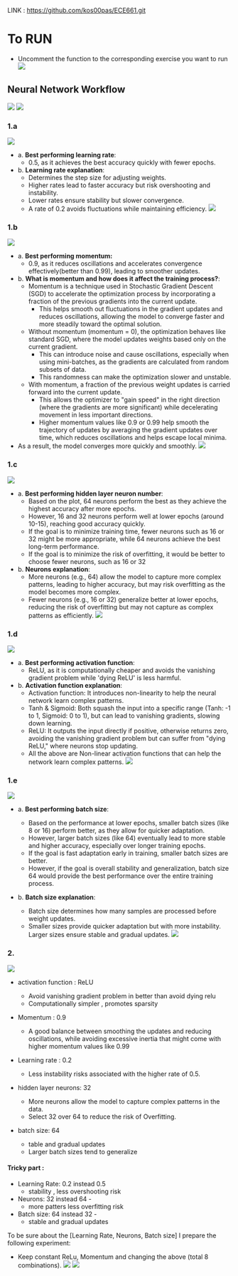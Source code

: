 LINK : https://github.com/kos00pas/ECE661.git
# To RUN 
- Uncomment the function to the corresponding exercise you want to run  
![](code_screens/main.png)


## Neural Network Workflow 
![](Tensorflow_NN_structure.png)
![](code_screens/nn.png)

### 1.a 
![](code_screens/1_a.png)
- a. **Best performing learning rate**: 
  - 0.5, as it achieves the best accuracy quickly with fewer epochs.
- b. **Learning rate explanation**:
  - Determines the step size for adjusting weights.
  - Higher rates lead to faster accuracy but risk overshooting and instability. 
  - Lower rates ensure stability but slower convergence. 
  - A rate of 0.2 avoids fluctuations while maintaining efficiency.
![](images/results_ex1_a.png)
### 1.b
![](code_screens/1_b.png)
- a. **Best performing momentum:**
  - 0.9, as it reduces oscillations and accelerates convergence effectively(better than 0.99), leading to smoother updates.
- b. **What is momentum and how does it affect the training process?**:
  - Momentum is a technique used in Stochastic Gradient Descent (SGD) to accelerate the optimization process by incorporating a fraction of the previous gradients into the current update.
    - This helps smooth out fluctuations in the gradient updates and reduces oscillations, allowing the model to converge faster and more steadily toward the optimal solution.
  - Without momentum (momentum = 0), the optimization behaves like standard SGD, where the model updates weights based only on the current gradient.
    - This can introduce noise and cause oscillations, especially when using mini-batches, as the gradients are calculated from random subsets of data.
    - This randomness can make the optimization slower and unstable.
  - With momentum, a fraction of the previous weight updates is carried forward into the current update.
    - This allows the optimizer to "gain speed" in the right direction (where the gradients are more significant) while decelerating movement in less important directions.
    - Higher momentum values like 0.9 or 0.99 help smooth the trajectory of updates by averaging the gradient updates over time, which reduces oscillations and helps escape local minima.
- As a result, the model converges more quickly and smoothly.
![](images/results_ex1_b.png)


### 1.c 
![](code_screens/1_c.png)
- a. **Best performing hidden layer neuron number**:
  - Based on the plot, 64 neurons perform the best as they achieve the highest accuracy after more epochs. 
  - However, 16 and 32 neurons perform well at lower epochs (around 10-15), reaching good accuracy quickly.
  - If the goal is to minimize training time, fewer neurons such as 16 or 32 might be more appropriate, while 64 neurons achieve the best long-term performance.
  - If the goal is to minimize the risk of overfitting, it would be better to choose fewer neurons, such as 16 or 32
- b. **Neurons explanation**: 
  - More neurons (e.g., 64) allow the model to capture more complex patterns, leading to higher accuracy, but may risk overfitting as the model becomes more complex.
  - Fewer neurons (e.g., 16 or 32) generalize better at lower epochs, reducing the risk of overfitting but may not capture as complex patterns as efficiently.
![](images/results_ex1_c.png)


### 1.d 
![](code_screens/1_d.png)
- a. **Best performing activation function**:
  - ReLU, as it is computationally cheaper and avoids the vanishing gradient problem while 'dying ReLU' is less harmful.
- b. **Activation function explanation**: 
  - Activation function: It introduces non-linearity to help the neural network learn complex patterns.
  - Tanh & Sigmoid: Both squash the input into a specific range (Tanh: -1 to 1, Sigmoid: 0 to 1), but can lead to vanishing gradients, slowing down learning.
  - ReLU: It outputs the input directly if positive, otherwise returns zero, avoiding the vanishing gradient problem but can suffer from "dying ReLU," where neurons stop updating.
  - All the above are Non-linear activation functions that can help the network learn complex patterns.
![](images/results_ex1_d.png)



### 1.e 
![](code_screens/1_e.png)
- a. **Best performing batch size**: 
  - Based on the performance at lower epochs, smaller batch sizes (like 8 or 16) perform better, as they allow for quicker adaptation.
  - However, larger batch sizes (like 64) eventually lead to more stable and higher accuracy, especially over longer training epochs.
  - If the goal is fast adaptation early in training, smaller batch sizes are better. 
  - However, if the goal is overall stability and generalization, batch size 64 would provide the best performance over the entire training process.

- b. **Batch size explanation**: 
  - Batch size determines how many samples are processed before weight updates.
  - Smaller sizes provide quicker adaptation but with more instability. Larger sizes ensure stable and gradual updates.
![](images/results_ex1_e.png)


### 2.
![](code_screens/2.png)
 - activation function : ReLU
   - Avoid vanishing gradient problem in better than avoid dying relu
   - Computationally simpler , promotes sparsity 

 - Momentum : 0.9
    - A good balance between smoothing the updates and reducing oscillations, while avoiding excessive inertia that might come with higher momentum values like 0.99   

 - Learning rate  : 0.2
    - Less instability risks associated with the higher rate of 0.5.

 - hidden layer neurons: 32
   - More neurons allow the model to capture complex patterns in the data.
   - Select 32 over 64 to reduce the risk of Overfitting.

 - batch size:  64
    - table and gradual updates 
    - Larger batch sizes tend to generalize

#### Tricky part : 
- Learning Rate: 0.2 instead 0.5 
  - stability , less  overshooting  risk 
- Neurons: 32  instead 64 -
  - more patters less overfitting risk 
- Batch size: 64  instead 32 -
  - stable and gradual updates

To be sure about the [Learning Rate, Neurons, Batch size] I prepare the following experiment:
* Keep constant ReLu, Momentum and changing the above (total 8 combinations). 
![](images/results_222_limited_yaxis.png)
![](images/lr_0.2_neurons_32_batch_size_64.png)